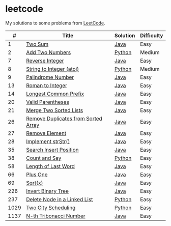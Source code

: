 # leetcode

My solutions to some problems from [LeetCode](https://leetcode.com/problemset/all/).

| #    | Title                                                                                                    | Solution                                          | Difficulty |
| ---- | -------------------------------------------------------------------------------------------------------- | ------------------------------------------------- | ---------- |
| 1    | [Two Sum](https://leetcode.com/problems/two-sum/)                                                        | [Java](./src/twoSum/TwoSum.java)                  | Easy       |
| 2    | [Add Two Numbers](https://leetcode.com/problems/add-two-numbers/)                                        | [Python](./src/addTwoNumbers/add.py)              | Medium     |
| 7    | [Reverse Integer](https://leetcode.com/problems/reverse-integer)                                         | [Java](./src/reverseInteger/RevInt.java)          | Easy       |
| 8    | [String to Integer (atoi)](https://leetcode.com/problems/string-to-integer-atoi/)                        | [Python](./src/stringToInt/atoi.py)               | Medium     |
| 9    | [Palindrome Number](https://leetcode.com/problems/palindrome-number)                                     | [Java](./src/palindromeInteger/Palin.java)        | Easy       |
| 13   | [Roman to Integer](https://leetcode.com/problems/roman-to-integer)                                       | [Java](./src/romanToInteger/RomToInt.java)        | Easy       |
| 14   | [Longest Common Prefix](https://leetcode.com/problems/longest-common-prefix)                             | [Java](./src/longestCommonPrefix/Prefix.java)     | Easy       |
| 20   | [Valid Parentheses](https://leetcode.com/problems/valid-parentheses)                                     | [Java](./src/validParentheses/Brackets.java)      | Easy       |
| 21   | [Merge Two Sorted Lists](https://leetcode.com/problems/merge-two-sorted-lists)                           | [Java](./src/mergeSortedLists/Merge.java)         | Easy       |
| 26   | [Remove Duplicates from Sorted Array](https://leetcode.com/problems/remove-duplicates-from-sorted-array) | [Java](./src/removeDupSorted/Remove.java)         | Easy       |
| 27   | [Remove Element](https://leetcode.com/problems/remove-element)                                           | [Java](./src/removeElement/Remove.java)           | Easy       |
| 28   | [Implement strStr()](https://leetcode.com/problems/implement-strstr/)                                    | [Java](./src/implementStrStr/Implement.java)      | Easy       |
| 35   | [Search Insert Position](https://leetcode.com/problems/search-insert-position)                           | [Java](./src/searchInsertPosition/Search.java)    | Easy       |
| 38   | [Count and Say](https://leetcode.com/problems/count-and-say/)                                            | [Python](./src/countAndSay/count.py)              | Easy       |
| 58   | [Length of Last Word](https://leetcode.com/problems/length-of-last-word)                                 | [Java](./src/lengthOfLastWord/Word.java)          | Easy       |
| 66   | [Plus One](https://leetcode.com/problems/plus-one)                                                       | [Java](./src/plusOne/Plus.java)                   | Easy       |
| 69   | [Sqrt(x)](https://leetcode.com/problems/sqrtx)                                                           | [Java](./src/sqrtX/Sqrt.java)                     | Easy       |
| 226  | [Invert Binary Tree](https://leetcode.com/problems/invert-binary-tree/)                                  | [Java](./src/invertBinaryTree/Invert.java)        | Easy       |
| 237  | [Delete Node in a Linked List](https://leetcode.com/problems/delete-node-in-a-linked-list/)              | [Python](./src/deleteListNode/delete.py)          | Easy       |
| 1029 | [Two City Scheduling](https://leetcode.com/problems/two-city-scheduling/)                                | [Python](./src/twoCityScheduling/sched.py)        | Easy       |
| 1137 | [N-th Tribonacci Number](https://leetcode.com/problems/n-th-tribonacci-number)                           | [Java](./src/nthTribonacciNumber/Tribonacci.java) | Easy       |
